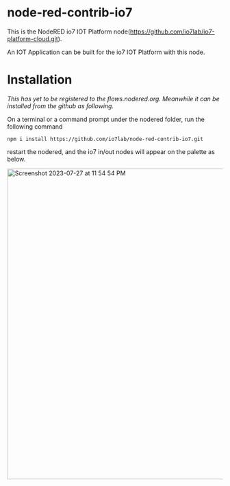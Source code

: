# node-red-contrib-io7

This is the NodeRED io7 IOT Platform node(https://github.com/io7lab/io7-platform-cloud.git).

An IOT Application can be built for the io7 IOT Platform with this node.

# Installation
_This has yet to be registered to the flows.nodered.org. Meanwhile it can be installed from the github as following._

On a terminal or a command prompt under the nodered folder, run the following command 

`npm i install https://github.com/io7lab/node-red-contrib-io7.git`

restart the nodered, and the io7 in/out nodes will appear on the palette as below.

<img width="726" alt="Screenshot 2023-07-27 at 11 54 54 PM" src="https://github.com/io7lab/node-red-contrib-io7/assets/13171662/46cba79e-889b-4107-a229-727121e96e4b">

